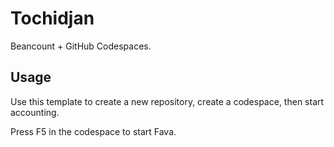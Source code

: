 # Tochidjan

Beancount + GitHub Codespaces.

## Usage

Use this template to create a new repository, create a codespace, then start accounting.

Press F5 in the codespace to start Fava.


